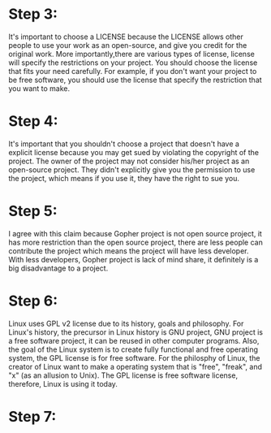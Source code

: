 # Step 3:
It's important to choose a LICENSE because the LICENSE allows other people to use your work as an open-source, and give you credit for the original work. 
More importantly,there are various types of license, license will specify the restrictions on your project. You should choose the license that fits your need 
carefully. For example, if you don't want your project to be free software, you should use the license that specify the restriction that you want to make.

# Step 4:
It's important that you shouldn't choose a project that doesn't have a explicit license because you may get sued by violating the copyright of the project.
The owner of the project may not consider his/her project as an open-source project. They didn't explicitly give you the permission to use the project, which
means if you use it, they have the right to sue you.

# Step 5:
I agree with this claim because Gopher project is not open source project, it has more restriction than the open source project,
there are less people can contribute the project which means the project will have less developer. With less developers, Gopher project is lack of mind
share, it definitely is a big disadvantage to a project.

# Step 6:
Linux uses GPL v2 license due to its history, goals and philosophy. For Linux's history, the precursor in Linux history is GNU project, GNU project is 
a free software project, it can be reused in other computer programs. Also, the goal of the Linux system is to create fully functional and free operating system, 
the GPL license is for free software. For the philosphy of Linux, the creator of Linux want to make a operating system that is "free", "freak", and "x" 
(as an allusion to Unix). The GPL license is free software license, therefore, Linux is using it today.

# Step 7:




 
